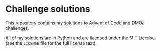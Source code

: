 # Challenge solutions

This repository contains my solutions to Advent of Code and DMOJ challenges.

All of my solutions are in Python and are licensed under the MIT License (see the `LICENSE` file for the full license text).
